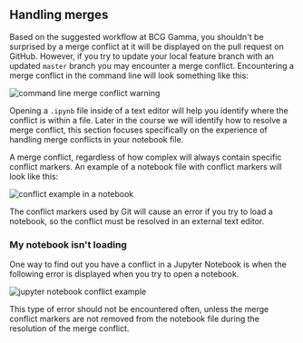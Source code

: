 ## Handling merges

Based on the suggested workflow at BCG Gamma, you shouldn't be surprised by a merge conflict at it will be displayed on the pull request on GitHub. However, if you try to update your local feature branch with an updated `master` branch you may encounter a merge conflict. Encountering a merge conflict in the command line will look something like this:

![command line merge conflict warning](../imgs/cli-conflict.png)

Opening a `.ipynb` file inside of a text editor will help you identify where the conflict is within a file. Later in the course we will identify how to resolve a merge conflict, this section focuses specifically on the experience of handling merge conflicts in your notebook file.

A merge conflict, regardless of how complex will always contain specific conflict markers. An example of a notebook file with conflict markers will look like this:

![conflict example in a notebook](../imgs/notebook-conflict.png)

The conflict markers used by Git will cause an error if you try to load a notebook, so the conflict must be resolved in an external text editor.

### My notebook isn't loading

One way to find out you have a conflict in a Jupyter Notebook is when the following error is displayed when you try to open a notebook.

![jupyter notebook conflict example](../imgs/jupyter-conflict.png)

This type of error should not be encountered often, unless the merge conflict markers are not removed from the notebook file during the resolution of the merge conflict.
